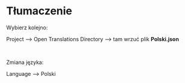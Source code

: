 # Tłumaczenie
<p>Wybierz kolejno:</p>
<p>Project --> Open Translations Directory --> tam wrzuć plik <b>Polski.json</b></p>
<Br>
  <p>Zmiana języka:</p>
  <p>Language --> Polski</p>
